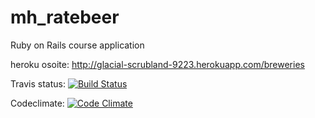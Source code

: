 mh_ratebeer
===========

Ruby on Rails course application

heroku osoite:
http://glacial-scrubland-9223.herokuapp.com/breweries

Travis status:
[![Build Status](https://travis-ci.org/madhaanr/mh_ratebeer.png)](https://travis-ci.org/madhaanr/mh_ratebeer)

Codeclimate:
[![Code Climate](https://codeclimate.com/github/madhaanr/mh_ratebeer.png)](https://codeclimate.com/github/madhaanr/mh_ratebeer)
